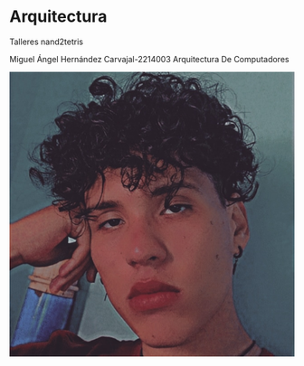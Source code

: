# Arquitectura
Talleres nand2tetris

Miguel Ángel Hernández Carvajal-2214003
Arquitectura De Computadores

<p align="center">
  <img src="WhatsApp Image 2023-09-07 at 4.21.11 PM.jpeg" alt="Miguel"/>
</p>
</br>

